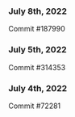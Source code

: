 ### July 8th, 2022

Commit #187990

### July 5th, 2022

Commit #314353


### July 4th, 2022

Commit #72281
